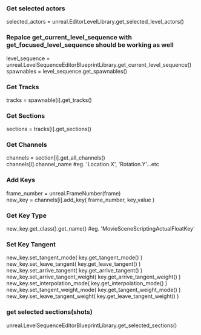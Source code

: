 ### Get selected actors
selected_actors = unreal.EditorLevelLibrary.get_selected_level_actors()

### Repalce get_current_level_sequence with get_focused_level_sequence should be working as well
level_sequence = unreal.LevelSequenceEditorBlueprintLibrary.get_current_level_sequence()  
spawnables = level_sequence.get_spawnables()

### Get Tracks
tracks = spawnable[i].get_tracks()

### Get Sections
sections = tracks[i].get_sections()

### Get Channels
channels = section[i].get_all_channels()  
channels[i].channel_name #eg. 'Location.X', 'Rotation.Y'...etc

### Add Keys
frame_number = unreal.FrameNumber(frame)  
new_key = channels[i].add_key( frame_number, key_value )

### Get Key Type
new_key.get_class().get_name() #eg. 'MovieSceneScriptingActualFloatKey' 

### Set Key Tangent
new_key.set_tangent_mode( key.get_tangent_mode() )  
new_key.set_leave_tangent( key.get_leave_tangent() )  
new_key.set_arrive_tangent( key.get_arrive_tangent() )  
new_key.set_arrive_tangent_weight( key.get_arrive_tangent_weight() )  
new_key.set_interpolation_mode( key.get_interpolation_mode() )  
new_key.set_tangent_weight_mode( key.get_tangent_weight_mode() )  
new_key.set_leave_tangent_weight( key.get_leave_tangent_weight() )  

### get selected sections(shots)
unreal.LevelSequenceEditorBlueprintLibrary.get_selected_sections()  

